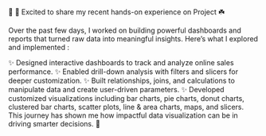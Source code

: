 🌟 🚀 Excited to share my recent hands-on experience on Project ☘️ 

Over the past few days, I worked on building powerful dashboards and reports that turned raw data into meaningful insights. Here’s what I explored and implemented :

✨ Designed interactive dashboards to track and analyze online sales performance.
 ✨ Enabled drill-down analysis with filters and slicers for deeper customization.
 ✨ Built relationships, joins, and calculations to manipulate data and create user-driven parameters.
 ✨ Developed customized visualizations including bar charts, pie charts, donut charts, clustered bar charts, scatter plots, line & area charts, maps, and slicers.
This journey has shown me how impactful data visualization can be in driving smarter decisions. 🚀
